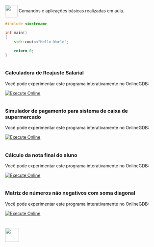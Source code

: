 <img align="center" heigt="30" width="40" src="https://cdn.jsdelivr.net/gh/devicons/devicon/icons/cplusplus/cplusplus-original.svg" />
Comandos e aplicações básicas realizadas em aula.

```c++
#include <iostream>

int main()
{
    std::cout<<"Hello World";

    return 0;
}
```

#

### Calculadora de Reajuste Salarial

Você pode experimentar este programa interativamente no OnlineGDB:

[![Execute Online](https://img.shields.io/badge/Execute%20Online-8A2BE2)](https://onlinegdb.com/QEvd3juq5)

#

### Simulador de pagamento para sistema de caixa de supermercado

Você pode experimentar este programa interativamente no OnlineGDB:

[![Execute Online](https://img.shields.io/badge/Execute%20Online-8A2BE2)](https://onlinegdb.com/NtHiI8lIs)

#

### Cálculo da nota final do aluno

Você pode experimentar este programa interativamente no OnlineGDB:

[![Execute Online](https://img.shields.io/badge/Execute%20Online-8A2BE2)](https://onlinegdb.com/RYjCZin7-c)

#

### Matriz de números não negativos com soma diagonal

Você pode experimentar este programa interativamente no OnlineGDB:

[![Execute Online](https://img.shields.io/badge/Execute%20Online-8A2BE2)](https://onlinegdb.com/rN4ODx9SA?theme=dark)

#

[<img width="45" src="https://github.com/gihcout/arduino/assets/112673878/a25404ac-e2a0-4e53-9f31-3a55b0bdfebc" />](https://github.com/gihcout)
